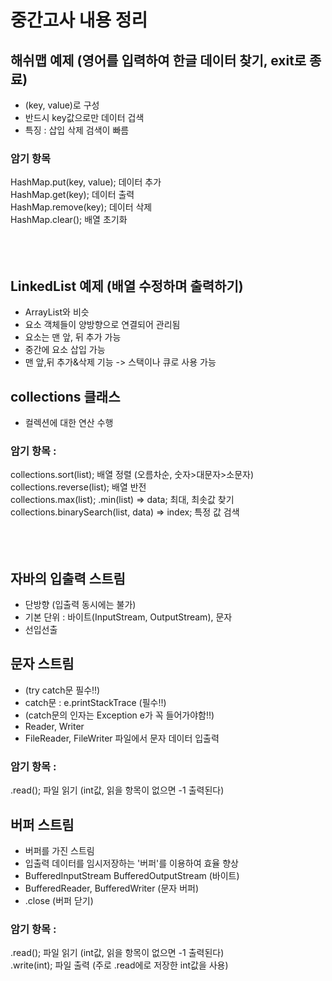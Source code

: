# 중간고사 내용 정리


## 해쉬맵 예제 (영어를 입력하여 한글 데이터 찾기, exit로 종료)
- (key, value)로 구성
- 반드시 key값으로만 데이터 겁색 
- 특징 : 삽입 삭제 검색이 빠름

### 암기 항목
HashMap.put(key, value);	데이터 추가 <br>
HashMap.get(key);		데이터 출력<br>
HashMap.remove(key);		데이터 삭제<br>
HashMap.clear();			배열 초기화<br>
<br><br><br>


## LinkedList 예제 (배열 수정하며 출력하기)
- ArrayList와 비슷
- 요소 객체들이 양방향으로 연결되어 관리됨
- 요소는 맨 앞, 뒤 추가 가능
- 중간에 요소 삽입 가능
- 맨 앞,뒤 추가&삭제 기능 -> 스택이나 큐로 사용 가능

## collections 클래스
- 컬렉션에 대한 연산 수행
 
### 암기 항목 :
 collections.sort(list);							배열 정렬 (오름차순, 숫자>대문자>소문자) <br>
 collections.reverse(list);						배열 반전<br>
 collections.max(list); .min(list) => data;		최대, 최솟값 찾기<br>
 collections.binarySearch(list, data) => index;	특정 값 검색<br>
 <br><br><br>
 
 ## 자바의 입출력 스트림 
- 단방향 (입출력 동시에는 불가)
- 기본 단위 : 바이트(InputStream, OutputStream), 문자
- 선입선출

## 문자 스트림 
- (try catch문 필수!!) 
- catch문 : e.printStackTrace (필수!!)
- (catch문의 인자는 Exception e가 꼭 들어가야함!!)
- Reader, Writer
- FileReader, FileWriter		파일에서 문자 데이터 입출력
### 암기 항목 :
.read(); 					파일 읽기 (int값, 읽을 항목이 없으면 -1 출력된다)

## 버퍼 스트림
- 버퍼를 가진 스트림
- 입출력 데이터를 임시저장하는 '버퍼'를 이용하여 효율 향상
- BufferedInputStream BufferedOutputStream	(바이트)
- BufferedReader, BufferedWriter			(문자 버퍼)
- .close (버퍼 닫기)
### 암기 항목 :
 .read(); 					파일 읽기 (int값, 읽을 항목이 없으면 -1 출력된다)<br>
 .write(int);					파일 출력 (주로 .read에로 저장한 int값을 사용)<br>
<br><br><br>

